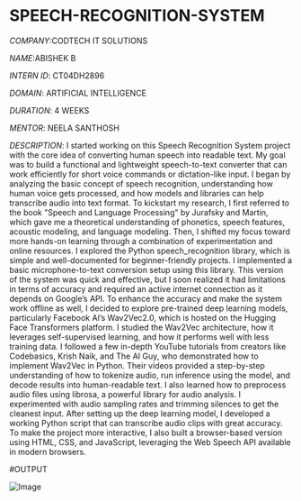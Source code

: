 # SPEECH-RECOGNITION-SYSTEM

*COMPANY*:CODTECH IT SOLUTIONS

*NAME*:ABISHEK B

*INTERN ID*: CT04DH2896

*DOMAIN*: ARTIFICIAL INTELLIGENCE

*DURATION*: 4 WEEKS

*MENTOR*: NEELA SANTHOSH

*DESCRIPTION*:  I started working on this Speech Recognition System project with the core idea of converting human speech into readable text. My goal was to build a functional and lightweight speech-to-text converter that can work efficiently for short voice commands or dictation-like input. I began by analyzing the basic concept of speech recognition, understanding how human voice gets processed, and how models and libraries can help transcribe audio into text format. To kickstart my research, I first referred to the book "Speech and Language Processing" by Jurafsky and Martin, which gave me a theoretical understanding of phonetics, speech features, acoustic modeling, and language modeling. Then, I shifted my focus toward more hands-on learning through a combination of experimentation and online resources. I explored the Python speech_recognition library, which is simple and well-documented for beginner-friendly projects. I implemented a basic microphone-to-text conversion setup using this library. This version of the system was quick and effective, but I soon realized it had limitations in terms of accuracy and required an active internet connection as it depends on Google’s API. To enhance the accuracy and make the system work offline as well, I decided to explore pre-trained deep learning models, particularly Facebook AI’s Wav2Vec2.0, which is hosted on the Hugging Face Transformers platform. I studied the Wav2Vec architecture, how it leverages self-supervised learning, and how it performs well with less training data. I followed a few in-depth YouTube tutorials from creators like Codebasics, Krish Naik, and The AI Guy, who demonstrated how to implement Wav2Vec in Python. Their videos provided a step-by-step understanding of how to tokenize audio, run inference using the model, and decode results into human-readable text. I also learned how to preprocess audio files using librosa, a powerful library for audio analysis. I experimented with audio sampling rates and trimming silences to get the cleanest input. After setting up the deep learning model, I developed a working Python script that can transcribe audio clips with great accuracy. To make the project more interactive, I also built a browser-based version using HTML, CSS, and JavaScript, leveraging the Web Speech API available in modern browsers.

#OUTPUT

![Image](https://github.com/user-attachments/assets/9fbe7bf4-6ab6-4bd6-a650-3724420e87ee)
